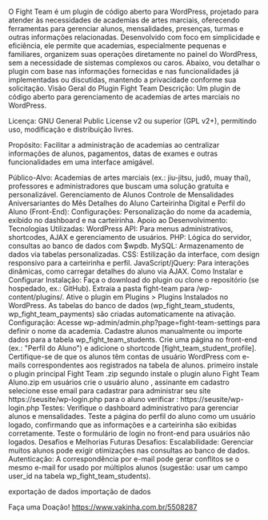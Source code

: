 O Fight Team é um plugin de código aberto para WordPress, projetado para atender às necessidades de academias de artes marciais, oferecendo ferramentas para gerenciar alunos, mensalidades, presenças, turmas e outras informações relacionadas. 
Desenvolvido com foco em simplicidade e eficiência, ele permite que academias, especialmente pequenas e familiares, organizem suas operações diretamente no painel do WordPress, 
sem a necessidade de sistemas complexos ou caros. Abaixo, vou detalhar o plugin com base nas informações fornecidas e nas funcionalidades já implementadas ou discutidas, mantendo a privacidade conforme sua solicitação.
Visão Geral do Plugin Fight Team
Descrição: Um plugin de código aberto para gerenciamento de academias de artes marciais no WordPress.

Licença: GNU General Public License v2 ou superior (GPL v2+), permitindo uso, modificação e distribuição livres.

Propósito: Facilitar a administração de academias ao centralizar informações de alunos, pagamentos, datas de exames e outras funcionalidades em uma interface amigável.

Público-Alvo: Academias de artes marciais (ex.: jiu-jitsu, judô, muay thai), professores e administradores que buscam uma solução gratuita e personalizável.
Gerenciamento de Alunos
Controle de Mensalidades
Aniversariantes do Mês
Detalhes do Aluno
Carteirinha Digital e Perfil do Aluno (Front-End):
Configurações:
Personalização do nome da academia, exibido no dashboard e na carteirinha.
Apoio ao Desenvolvimento:
Tecnologias Utilizadas:
WordPress API: Para menus administrativos, shortcodes, AJAX e gerenciamento de usuários.
PHP: Lógica do servidor, consultas ao banco de dados com $wpdb.
MySQL: Armazenamento de dados via tabelas personalizadas.
CSS: Estilização da interface, com design responsivo para a carteirinha e perfil.
JavaScript/jQuery: Para interações dinâmicas, como carregar detalhes do aluno via AJAX.
Como Instalar e Configurar
Instalação:
Faça o download do plugin ou clone o repositório (se hospedado, ex.: GitHub).
Extraia a pasta fight-team para /wp-content/plugins/.
Ative o plugin em Plugins > Plugins Instalados no WordPress.
As tabelas do banco de dados (wp_fight_team_students, wp_fight_team_payments) são criadas automaticamente na ativação.
Configuração:
Acesse wp-admin/admin.php?page=fight-team-settings para definir o nome da academia.
Cadastre alunos manualmente ou importe dados para a tabela wp_fight_team_students.
Crie uma página no front-end (ex.: "Perfil do Aluno") e adicione o shortcode [fight_team_student_profile].
Certifique-se de que os alunos têm contas de usuário WordPress com e-mails correspondentes aos registrados na tabela de alunos.
primeiro instale o plugin principal Fight Team .zip
segundo instale o plugin aluno Fight Team Aluno.zip
em usuários crie o usuário aluno , assinante 
em cadastro selecione esse email para cadastrar
para administrar seu site https://seusite/wp-login.php
para o aluno verificar : https://seusite/wp-login.php
Testes:
Verifique o dashboard administrativo para gerenciar alunos e mensalidades.
Teste a página do perfil do aluno como um usuário logado, confirmando que as informações e a carteirinha são exibidas corretamente.
Teste o formulário de login no front-end para usuários não logados.
Desafios e Melhorias Futuras
Desafios:
Escalabilidade: Gerenciar muitos alunos pode exigir otimizações nas consultas ao banco de dados.
Autenticação: A correspondência por e-mail pode gerar conflitos se o mesmo e-mail for usado por múltiplos alunos (sugestão: usar um campo user_id na tabela wp_fight_team_students).

exportação de dados
importação de dados

Faça uma Doação!
https://www.vakinha.com.br/5508287





